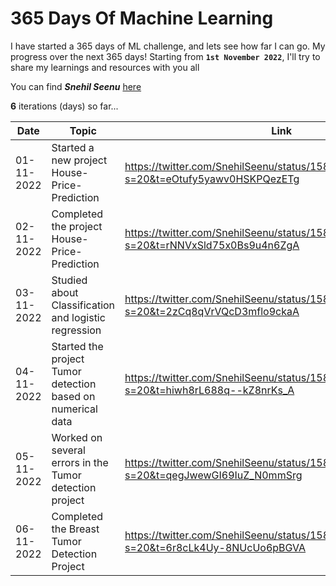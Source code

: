 # 365 Days Of Machine Learning
I have started a 365 days of ML challenge, and lets see how far I can go.
My progress over the next $365$ days! Starting from **`1st November 2022`**, I'll try to share my learnings and resources with you all

You can find ***Snehil Seenu*** [here](https://twitter.com/SnehilSeenu)

**$6$** iterations (days) so far...


| Date          | Topic                                                                                | Link             |
| ---           | -----------------                                                                    |----------------- |
| 01-11-2022    |Started a new project House-Price-Prediction                                          |https://twitter.com/SnehilSeenu/status/1587469710488408066?s=20&t=eOtufy5yawv0HSKPQezETg
| 02-11-2022    |Completed the project House-Price-Prediction                                          |https://twitter.com/SnehilSeenu/status/1587825483986894848?s=20&t=rNNVxSld75x0Bs9u4n6ZgA
| 03-11-2022    |Studied about Classification and logistic regression                                  |https://twitter.com/SnehilSeenu/status/1588221512863350784?s=20&t=2zCq8qVrVQcD3mflo9ckaA
| 04-11-2022    |Started the project Tumor detection based on numerical data                           |https://twitter.com/SnehilSeenu/status/1588488846203027456?s=20&t=hiwh8rL688q--kZ8nrKs_A
| 05-11-2022    |Worked on several errors in the Tumor detection project                               |https://twitter.com/SnehilSeenu/status/1588934393938448384?s=20&t=qegJwewGI69IuZ_N0mmSrg
| 06-11-2022    |Completed the Breast Tumor Detection Project                                          |https://twitter.com/SnehilSeenu/status/1589295964170629120?s=20&t=6r8cLk4Uy-8NUcUo6pBGVA
